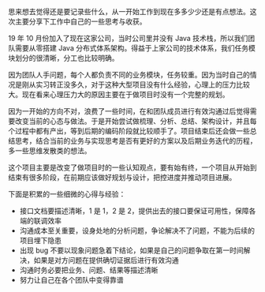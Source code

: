 思来想去觉得还是要记录些什么，从一开始工作到现在多多少少还是有点想法。这次主要分享下工作中自己的一些思考与收获。

19 年 10 月份加入了现在这家公司，当时公司里并没有 Java 技术栈，所以我们团队需要从零搭建 Java 分布式体系架构。得益于上家公司的技术体系，我们任务模块划分的很清晰，分工也比较明确。

因为团队人手问题，每个人都负责不同的业务模块，任务较重。因为当时自己的情况是刚从实习转正没多久，对于这种大型项目没有什么经验，心理上的压力比较大。现在看来心理压力大的原因主要在于做项目时没有一个完整的规划。

因为一开始的方向不对，浪费了一些时间，在和团队成员进行有效沟通过后觉得需要改变当前的心态与做法。于是开始尝试做梳理、分析、总结、架构设计，并且每个过程中都有产出，等到后期的编码阶段就比较顺手了。项目结束后还会做一些总结思考，结合当前的业务与实现思考是否有更好的方案以及后期业务迭代的历程，多一些思维发散类的想法。

这个项目主要是改变了做项目时的一些认知观点，要有始有终，一个项目从开始到结束有很多阶段，在前期应该做好规划与设计，把控进度并推动项目进展。

下面是积累的一些细微的心得与经验：

 - 接口文档要描述清晰，1 是 1，2 是 2，提供出去的接口要保证可用性，保障各端的联调效率
 - 沟通成本至关重要，设身处地的分析问题，争论解决不了问题，不能为后续的项目埋下隐患
 - 出现 bug 不要以现象问题急着下结论，如果是自己的问题争取在第一时间解决，如果是对方问题在提供确切证据后进行有效沟通
 - 沟通时务必要把业务、问题、结果等描述清晰
 - 努力让自己在各个团队中变得靠谱

